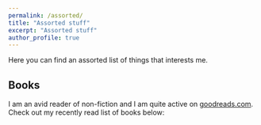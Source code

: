 ```yaml
---
permalink: /assorted/
title: "Assorted stuff"
excerpt: "Assorted stuff"
author_profile: true
---
```


Here you can find an assorted list of things that interests me.

Books
---

I am an avid reader of non-fiction and I am quite active on [goodreads.com](https://www.goodreads.com/sarrvesh). Check out my recently read list of books below:

<div>
      <style type="text/css" media="screen">
        .gr_grid_container {
          /* customize grid container div here. eg: width: 500px; */
        }

        .gr_grid_book_container {
          /* customize book cover container div here */
          float: left;
          width: 98px;
          height: 160px;
          padding: 0px 0px;
          overflow: hidden;
        }
      </style>
      <div id="gr_grid_widget_1530620983">
        <!-- Show static html as a placeholder in case js is not enabled - javascript include will override this if things work -->
          <div class="gr_grid_container">
    <div class="gr_grid_book_container"><a title="Evicted: Poverty and Profit in the American City" rel="nofollow" href="https://www.goodreads.com/book/show/25852784-evicted"><img alt="Evicted: Poverty and Profit in the American City" border="0" src="https://images.gr-assets.com/books/1453060710m/25852784.jpg" /></a></div>
    <div class="gr_grid_book_container"><a title="The Man Without a Face: The Unlikely Rise of Vladimir Putin" rel="nofollow" href="https://www.goodreads.com/book/show/12382651-the-man-without-a-face"><img alt="The Man Without a Face: The Unlikely Rise of Vladimir Putin" border="0" src="https://images.gr-assets.com/books/1333597582m/12382651.jpg" /></a></div>
    <div class="gr_grid_book_container"><a title="What Is Real?: The Unfinished Quest for the Meaning of Quantum Physics" rel="nofollow" href="https://www.goodreads.com/book/show/35604796-what-is-real"><img alt="What Is Real?: The Unfinished Quest for the Meaning of Quantum Physics" border="0" src="https://images.gr-assets.com/books/1500753932m/35604796.jpg" /></a></div>
    <div class="gr_grid_book_container"><a title="Timekeepers: How the World Became Obsessed With Time" rel="nofollow" href="https://www.goodreads.com/book/show/30984097-timekeepers"><img alt="Timekeepers: How the World Became Obsessed With Time" border="0" src="https://images.gr-assets.com/books/1468179408m/30984097.jpg" /></a></div>
    <div class="gr_grid_book_container"><a title="American Radical: Inside the World of an Undercover Muslim FBI Agent" rel="nofollow" href="https://www.goodreads.com/book/show/35248309-american-radical"><img alt="American Radical: Inside the World of an Undercover Muslim FBI Agent" border="0" src="https://images.gr-assets.com/books/1498823081m/35248309.jpg" /></a></div>
    <div class="gr_grid_book_container"><a title="Directorate S: The C.I.A. and America's Secret Wars in Afghanistan and Pakistan" rel="nofollow" href="https://www.goodreads.com/book/show/35623545-directorate-s"><img alt="Directorate S: The C.I.A. and America's Secret Wars in Afghanistan and Pakistan" border="0" src="https://images.gr-assets.com/books/1499534381m/35623545.jpg" /></a></div>
    <div class="gr_grid_book_container"><a title="Forged: Writing in the Name of God" rel="nofollow" href="https://www.goodreads.com/book/show/8713068-forged"><img alt="Forged: Writing in the Name of God" border="0" src="https://images.gr-assets.com/books/1312394806m/8713068.jpg" /></a></div>
    <div class="gr_grid_book_container"><a title="God: A Very Short Introduction" rel="nofollow" href="https://www.goodreads.com/book/show/21920792-god"><img alt="God: A Very Short Introduction" border="0" src="https://images.gr-assets.com/books/1421505324m/21920792.jpg" /></a></div>
    <div class="gr_grid_book_container"><a title="Truth and Fiction in The Da Vinci Code: A Historian Reveals What We Really Know about Jesus, Mary Magdalene & Constantine" rel="nofollow" href="https://www.goodreads.com/book/show/4251.Truth_and_Fiction_in_The_Da_Vinci_Code"><img alt="Truth and Fiction in The Da Vinci Code: A Historian Reveals What We Really Know about Jesus, Mary Magdalene & Constantine" border="0" src="https://images.gr-assets.com/books/1421564508m/4251.jpg" /></a></div>
    <div class="gr_grid_book_container"><a title="Thank You for Your Service" rel="nofollow" href="https://www.goodreads.com/book/show/17568768-thank-you-for-your-service"><img alt="Thank You for Your Service" border="0" src="https://images.gr-assets.com/books/1372846784m/17568768.jpg" /></a></div>
    <div class="gr_grid_book_container"><a title="Imagining Numbers" rel="nofollow" href="https://www.goodreads.com/book/show/308604.Imagining_Numbers"><img alt="Imagining Numbers" border="0" src="https://images.gr-assets.com/books/1348937539m/308604.jpg" /></a></div>
    <div class="gr_grid_book_container"><a title="Afghanistan: A Short History of Its People and Politics" rel="nofollow" href="https://www.goodreads.com/book/show/169984.Afghanistan"><img alt="Afghanistan: A Short History of Its People and Politics" border="0" src="https://images.gr-assets.com/books/1407711102m/169984.jpg" /></a></div>
    <div class="gr_grid_book_container"><a title="Beyond Infinity: An Expedition to the Outer Limits of Mathematics" rel="nofollow" href="https://www.goodreads.com/book/show/33916545-beyond-infinity"><img alt="Beyond Infinity: An Expedition to the Outer Limits of Mathematics" border="0" src="https://images.gr-assets.com/books/1484760860m/33916545.jpg" /></a></div>
    <div class="gr_grid_book_container"><a title="The Perfect Theory: A Century of Geniuses and the Battle over General Relativity" rel="nofollow" href="https://www.goodreads.com/book/show/17165889-the-perfect-theory"><img alt="The Perfect Theory: A Century of Geniuses and the Battle over General Relativity" border="0" src="https://images.gr-assets.com/books/1363657463m/17165889.jpg" /></a></div>
    <div class="gr_grid_book_container"><a title="Hillbilly Elegy: A Memoir of a Family and Culture in Crisis" rel="nofollow" href="https://www.goodreads.com/book/show/27161156-hillbilly-elegy"><img alt="Hillbilly Elegy: A Memoir of a Family and Culture in Crisis" border="0" src="https://images.gr-assets.com/books/1463569814m/27161156.jpg" /></a></div>
    <br style="clear: both"/><br/><a class="gr_grid_branding" style="font-size: .9em; color: #382110; text-decoration: none; float: right; clear: both" rel="nofollow" href="https://www.goodreads.com/user/show/10932511-sarrvesh">Sarrvesh's favorite books »</a>
  <noscript><br/>Share <a rel="nofollow" href="/">book reviews</a> and ratings with Sarrvesh, and even join a <a rel="nofollow" href="/group">book club</a> on Goodreads.</noscript>
  </div>

      </div>
      <script src="https://www.goodreads.com/review/grid_widget/10932511.Sarrvesh's%20bookshelf:%20read?cover_size=medium&hide_link=&hide_title=true&num_books=15&order=d&shelf=read&sort=date_updated&widget_id=1530620983" type="text/javascript" charset="utf-8"></script>
</div>

Blog posts
----------

I am a keen follower of the blogs listed below:

   + [Backreaction](http://backreaction.blogspot.nl) by Sabine Hossenfelder
   + [In the dark](https://telescoper.wordpress.com) by Peter Coles
   + [Of particular significance](https://profmattstrassler.com/) by Matt Strassler
   + [Not even wrong](http://www.math.columbia.edu/~woit/wordpress/) by Peter Woit
   + I also follow [SciAm](https://www.scientificamerican.com) and [Quanta](http://www.quantamagazine.org/) regularly.
